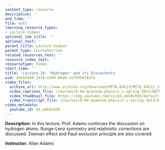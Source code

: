 ```yaml
---
content_type: resource
description: ''
end_time: ''
file: null
learning_resource_types:
- Lecture Videos
optional_tab_title: ''
optional_text: ''
parent_title: Lecture Videos
parent_type: CourseSection
related_resources_text: ''
resource_index_text: ''
resourcetype: Video
start_time: ''
title: 'Lecture 18: "Hydrogen" and its Discontents'
uid: 2be58348-1478-e39d-b8a0-ce79494f8a7e
video_files:
  archive_url: http://www.archive.org/download/MIT8.04S13/MIT8_04S13_lec18_300k.mp4
  video_captions_file: /courses/8-04-quantum-physics-i-spring-2013/b0f5a59fbaa05f3db97039a89cc61c26_G5_u6k9LR3E.vtt
  video_thumbnail_file: https://img.youtube.com/vi/G5_u6k9LR3E/default.jpg
  video_transcript_file: /courses/8-04-quantum-physics-i-spring-2013/4f14d9f9212e020419ee300ccd6fbf5d_G5_u6k9LR3E.pdf
video_metadata:
  youtube_id: G5_u6k9LR3E
---
```


**Description:** In this lecture, Prof. Adams continues the discussion on hydrogen atoms. Runge-Lenz symmetry and relativistic corrections are discussed. Zeeman effect and Pauli exclusion principle are also covered.

**Instructor:** Allan Adams